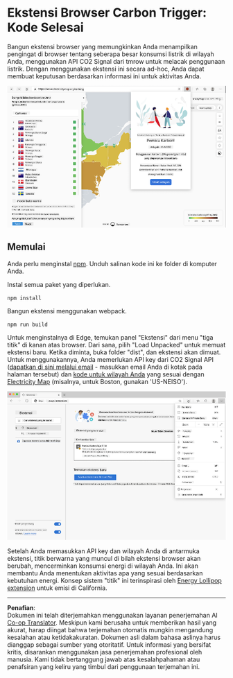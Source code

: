 <!--
CO_OP_TRANSLATOR_METADATA:
{
  "original_hash": "3f5e6821e0febccfc5d05e7c944d9e3d",
  "translation_date": "2025-08-27T22:25:39+00:00",
  "source_file": "5-browser-extension/solution/translation/README.ja.md",
  "language_code": "id"
}
-->
# Ekstensi Browser Carbon Trigger: Kode Selesai

Bangun ekstensi browser yang memungkinkan Anda menampilkan pengingat di browser tentang seberapa besar konsumsi listrik di wilayah Anda, menggunakan API CO2 Signal dari tmrow untuk melacak penggunaan listrik. Dengan menggunakan ekstensi ini secara ad-hoc, Anda dapat membuat keputusan berdasarkan informasi ini untuk aktivitas Anda.

![extension screenshot](../../../../../translated_images/extension-screenshot.0e7f5bfa110e92e3875e1bc9405edd45a3d2e02963e48900adb91926a62a5807.id.png)

## Memulai

Anda perlu menginstal [npm](https://npmjs.com). Unduh salinan kode ini ke folder di komputer Anda.

Instal semua paket yang diperlukan.

```
npm install
```

Bangun ekstensi menggunakan webpack.

```
npm run build
```

Untuk menginstalnya di Edge, temukan panel "Ekstensi" dari menu "tiga titik" di kanan atas browser. Dari sana, pilih "Load Unpacked" untuk memuat ekstensi baru. Ketika diminta, buka folder "dist", dan ekstensi akan dimuat. Untuk menggunakannya, Anda memerlukan API key dari CO2 Signal API ([dapatkan di sini melalui email](https://www.co2signal.com/) - masukkan email Anda di kotak pada halaman tersebut) dan [kode untuk wilayah Anda](http://api.electricitymap.org/v3/zones) yang sesuai dengan [Electricity Map](https://www.electricitymap.org/map) (misalnya, untuk Boston, gunakan 'US-NEISO').

![installing](../../../../../translated_images/install-on-edge.78634f02842c48283726c531998679a6f03a45556b2ee99d8ff231fe41446324.id.png)

Setelah Anda memasukkan API key dan wilayah Anda di antarmuka ekstensi, titik berwarna yang muncul di bilah ekstensi browser akan berubah, mencerminkan konsumsi energi di wilayah Anda. Ini akan membantu Anda menentukan aktivitas apa yang sesuai berdasarkan kebutuhan energi. Konsep sistem "titik" ini terinspirasi oleh [Energy Lollipop extension](https://energylollipop.com/) untuk emisi di California.

---

**Penafian**:  
Dokumen ini telah diterjemahkan menggunakan layanan penerjemahan AI [Co-op Translator](https://github.com/Azure/co-op-translator). Meskipun kami berusaha untuk memberikan hasil yang akurat, harap diingat bahwa terjemahan otomatis mungkin mengandung kesalahan atau ketidakakuratan. Dokumen asli dalam bahasa aslinya harus dianggap sebagai sumber yang otoritatif. Untuk informasi yang bersifat kritis, disarankan menggunakan jasa penerjemahan profesional oleh manusia. Kami tidak bertanggung jawab atas kesalahpahaman atau penafsiran yang keliru yang timbul dari penggunaan terjemahan ini.